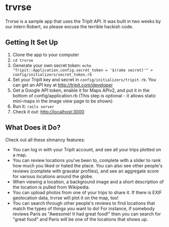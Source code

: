 trvrse
======

Trvrse is a sample app that uses the TripIt API. It was built in two weeks by our intern Robert, so please excuse the terrible hackish code.

Getting It Set Up
-----------------

1. Clone the app to your computer
1. `cd trvrse`
1. Generate your own secret token: `echo "Tripit::Application.config.secret_token = '$(rake secret)'" > config/initializers/secret_token.rb`
1. Set your TripIt key and secret in `config/initializers/tripit.rb`. You can get an API key at <http://tripit.com/developer>
1. Get a Google API token, enable it for Maps APIv2, and put it in the bottom of config/application.rb (This step is optional - it allows static mini-maps in the image view page to be shown)
1. Run it: `rails server`
1. Check it out: <http://localhost:3000>

What Does it Do?
----------------

Check out all these shmancy features:

- You can log in with your TripIt account, and see all your trips plotted on a map.
- You can review locations you've been to, complete with a slider to rank how much you liked or hated the place. You can also see other people's reviews (complete with gravatar profiles), and see an aggregate score for various locations around the globe.
- When viewing a location, a background image and a short description of the location is pulled from Wikipedia.
- You can upload photos from one of your trips to share it. If there is EXIF geolocation data, trvrse will plot it on the map, too!
- You can search through other people's reviews to find locations that match the types of things you want to do! For instance, if somebody reviews Paris as "Awesome! It had great food!" then you can search for "great food" and Paris will be one of the locations that shows up.
